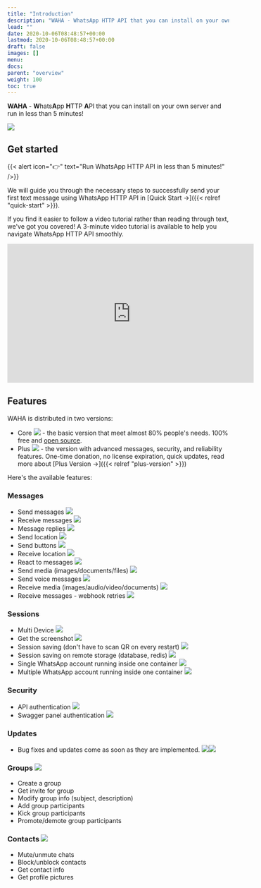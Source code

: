 ```yaml
---
title: "Introduction"
description: "WAHA - WhatsApp HTTP API that you can install on your own server and run in less than 5 minutes!"
lead: ""
date: 2020-10-06T08:48:57+00:00
lastmod: 2020-10-06T08:48:57+00:00
draft: false
images: []
menu:
docs:
parent: "overview"
weight: 100
toc: true
---
```

**WAHA** - **W**hats**A**pp **H**TTP **A**PI that you can install on your own server and run in less than 5 minutes!

<div class="d-flex justify-content-center my-4">
  <img src="/images/logo.png"/>
</div>

## Get started

{{< alert icon="👉" text="Run WhatsApp HTTP API in less than 5 minutes!" />}}

We will guide you through the necessary steps to successfully send your first text message using WhatsApp HTTP API in
[Quick Start →]({{< relref "quick-start" >}}).

If you find it easier to follow a video tutorial rather than reading through text, we've got you covered!
A 3-minute video tutorial is available to help you navigate WhatsApp HTTP API smoothly.

<div class="d-flex justify-content-center my-4">
  <iframe
    width="560" height="315"
    src="https://www.youtube.com/embed/RFerMyAUPRg"
    title="YouTube video player"
    frameborder="0"
    allow="accelerometer; autoplay; clipboard-write; encrypted-media; gyroscope; picture-in-picture; web-share"
    allowfullscreen
  ></iframe>
</div>

## Features
WAHA is distributed in two versions:
- Core ![](/images/versions/core.png) - the basic version that meet almost 80% people's needs. 100% free and [open source](https://github.com/devlikeapro/whatsapp-http-api).
- Plus ![](/images/versions/plus.png) - the version with advanced messages, security, and reliability features. One-time donation, no license expiration, quick updates, read more about [Plus Version →]({{< relref "plus-version" >}})

Here's the available features:

### Messages
- Send messages ![](/images/versions/core.png)
- Receive messages ![](/images/versions/core.png)
- Message replies ![](/images/versions/core.png)
- Send location ![](/images/versions/core.png)
- Send buttons ![](/images/versions/core.png)
- Receive location ![](/images/versions/core.png)
- React to messages ![](/images/versions/core.png)
- Send media (images/documents/files) ![](/images/versions/plus.png)
- Send voice messages ![](/images/versions/plus.png)
- Receive media (images/audio/video/documents) ![](/images/versions/plus.png)
- Receive messages - webhook retries ![](/images/versions/plus.png)

### Sessions
- Multi Device ![](/images/versions/core.png)
- Get the screenshot ![](/images/versions/core.png)
- Session saving (don't have to scan QR on every restart) ![](/images/versions/plus.png)
- Session saving on remote storage (database, redis) ![](/images/versions/plus-soon.png)
- Single WhatsApp account running inside one container ![](/images/versions/core.png)
- Multiple WhatsApp account running inside one container ![](/images/versions/plus.png)

### Security
- API authentication ![](/images/versions/plus.png)
- Swagger panel authentication ![](/images/versions/plus.png)

### Updates
- Bug fixes and updates come as soon as they are implemented. ![](/images/versions/core.png)![](/images/versions/plus.png)

### Groups ![](/images/versions/core.png)
- Create a group
- Get invite for group
- Modify group info (subject, description)
- Add group participants
- Kick group participants
- Promote/demote group participants

### Contacts ![](/images/versions/core.png)
- Mute/unmute chats
- Block/unblock contacts
- Get contact info
- Get profile pictures
